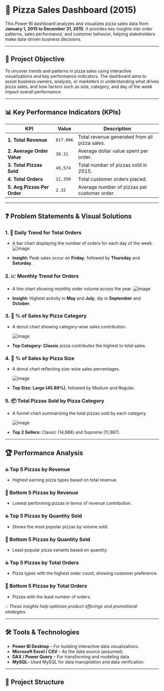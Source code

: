 # 🍕 Pizza Sales Dashboard (2015)

This Power BI dashboard analyzes and visualizes pizza sales data from **January 1, 2015 to December 31, 2015**. It provides key insights into order patterns, sales performance, and customer behavior, helping stakeholders make data-driven business decisions.

---

## 🎯 Project Objective

To uncover trends and patterns in pizza sales using interactive visualizations and key performance indicators. The dashboard aims to assist business owners, analysts, or marketers in understanding what drives pizza sales, and how factors such as size, category, and day of the week impact overall performance.

---

## 📊 Key Performance Indicators (KPIs)

| KPI                          | Value         | Description                                               |
|-----------------------------|---------------|-----------------------------------------------------------|
| **1. Total Revenue**         | `817.86K`      | Total revenue generated from all pizza sales.             |
| **2. Average Order Value**   | `38.31`        | Average dollar value spent per order.                     |
| **3. Total Pizzas Sold**     | `49,574`       | Total number of pizzas sold in 2015.                      |
| **4. Total Orders**          | `21,350`       | Total customer orders placed.                             |
| **5. Avg Pizzas Per Order**  | `2.32`         | Average number of pizzas per customer order.              |

---

## ❓ Problem Statements & Visual Solutions

### 1. 📆 Daily Trend for Total Orders
- A bar chart displaying the number of orders for each day of the week.
  ![image](https://github.com/user-attachments/assets/d8189ba2-a6fc-4aca-8b5e-37733fcd3600)

- **Insight:** Peak sales occur on **Friday**, followed by **Thursday** and **Saturday**.

### 2. 📈 Monthly Trend for Orders
- A line chart showing monthly order volume across the year.
  ![image](https://github.com/user-attachments/assets/e9ad00f8-e73c-4712-891a-d314e4087f0e)

- **Insight:** Highest activity in **May** and **July**, dip in **September** and **October**.

### 3. 🧁 % of Sales by Pizza Category
- A donut chart showing category-wise sales contribution.
  
  ![image](https://github.com/user-attachments/assets/04d6ed7b-ea14-4018-b02e-e276750657f9)

- **Top Category:** **Classic** pizza contributes the highest to total sales.

### 4. 🍕 % of Sales by Pizza Size
- A donut chart reflecting size-wise sales percentages.
  
  ![image](https://github.com/user-attachments/assets/3ca05763-d7bc-4612-a48b-8011c71d09a7)

- **Top Size:** **Large (45.89%)**, followed by Medium and Regular.

### 5. 📦 Total Pizzas Sold by Pizza Category
- A funnel chart summarizing the total pizzas sold by each category.
  
  ![image](https://github.com/user-attachments/assets/498ec75a-cebc-4e37-b510-70858adef824)

- **Top 2 Sellers:** Classic (14,888) and Supreme (11,987).

---

## 🏆 Performance Analysis

### 🔝 Top 5 Pizzas by Revenue
- Highest earning pizza types based on total revenue.

### 🔻 Bottom 5 Pizzas by Revenue
- Lowest performing pizzas in terms of revenue contribution.

### 🔝 Top 5 Pizzas by Quantity Sold
- Shows the most popular pizzas by volume sold.

### 🔻 Bottom 5 Pizzas by Quantity Sold
- Least popular pizza variants based on quantity.

### 🔝 Top 5 Pizzas by Total Orders
- Pizza types with the highest order count, showing customer preference.

### 🔻 Bottom 5 Pizzas by Total Orders
- Pizzas with the least number of orders.

💡 *These insights help optimize product offerings and promotional strategies.*

---

## 🛠️ Tools & Technologies

- **Power BI Desktop** – For building interactive data visualizations.
- **Microsoft Excel / CSV** – As the data source (assumed).
- **DAX / Power Query** – For transforming and modeling data.
- **MySQL**- Used MySQL for data manupilation and data verification.

---

## 📂 Project Structure


